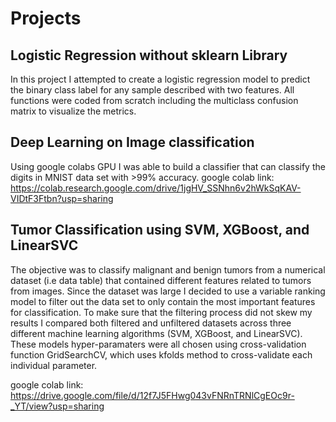 # Projects

## Logistic Regression without sklearn Library
In this project I attempted to create a logistic regression model to predict the binary class label for any sample described with two features. All functions were coded from scratch including the multiclass confusion matrix to visualize the metrics. 

## Deep Learning on Image classification
Using google colabs GPU I was able to build a classifier that can classify the digits in MNIST data set with >99% accuracy. 
google colab link: https://colab.research.google.com/drive/1jgHV_SSNhn6v2hWkSqKAV-VIDtF3Ftbn?usp=sharing

## Tumor Classification using SVM, XGBoost, and LinearSVC
The objective was to classify malignant and benign tumors from a numerical dataset (i.e data table) that contained different features related to tumors from images. Since the dataset was large I decided to use a variable ranking model to filter out the data set to only contain the most important features for classification. To make sure that the filtering process did not skew my results I compared both filtered and unfiltered datasets across three different machine learning algorithms (SVM, XGBoost, and LinearSVC). These models hyper-paramaters were all chosen using cross-validation function GridSearchCV, which uses kfolds method to cross-validate each individual parameter. 

google colab link: https://drive.google.com/file/d/12f7J5FHwg043vFNRnTRNlCgEOc9r-_YT/view?usp=sharing
